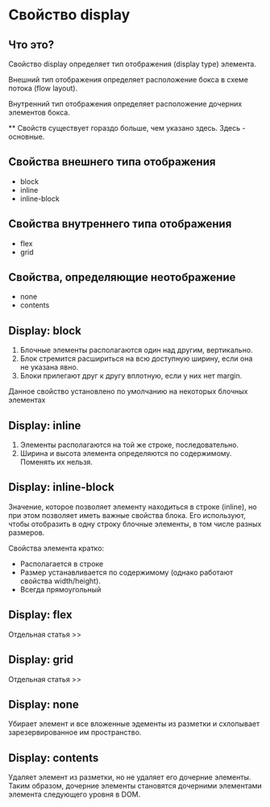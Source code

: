 # Свойство display

## Что это?

Свойство display определяет тип отображения (display type) элемента.

Внешний тип отображения определяет расположение бокса в схеме потока (flow layout).

Внутренний тип отображения определяет расположение дочерних элементов бокса.  

** Свойств существует гораздо больше, чем указано здесь. Здесь - основные.

## Свойства внешнего типа отображения

- block
- inline
- inline-block

## Свойства внутреннего типа отображения

- flex
- grid

## Свойства, определяющие неотображение

- none
- contents

## Display: block 

1. Блочные элементы располагаются один над другим, вертикально.
2. Блок стремится расшириться на всю доступную ширину, если она не указана явно.
3. Блоки прилегают друг к другу вплотную, если у них нет margin.

Данное свойство установлено по умолчанию на некоторых блочных элементах

## Display: inline

1. Элементы располагаются на той же строке, последовательно.
2. Ширина и высота элемента определяются по содержимому. Поменять их нельзя.

## Display: inline-block

Значение, которое позволяет элементу находиться в строке (inline), но при этом позволяет иметь важные свойства блока. Его используют, чтобы отобразить в одну строку блочные элементы, в том числе разных размеров.

Свойства элемента кратко:
- Располагается в строке
- Размер устанавливается по содержимому (однако работают свойства width/height).
- Всегда прямоугольный

## Display: flex

Отдельная статья >>

## Display: grid

Отдельная статья >>

## Display: none

Убирает элемент и все вложенные эдементы из разметки и схлопывает зарезервированное им пространство.

## Display: contents

Удаляет элемент из разметки, но не удаляет его дочерние элементы. Таким образом, дочерние элементы становятся дочерними элементами элемента следующего уровня в DOM.
